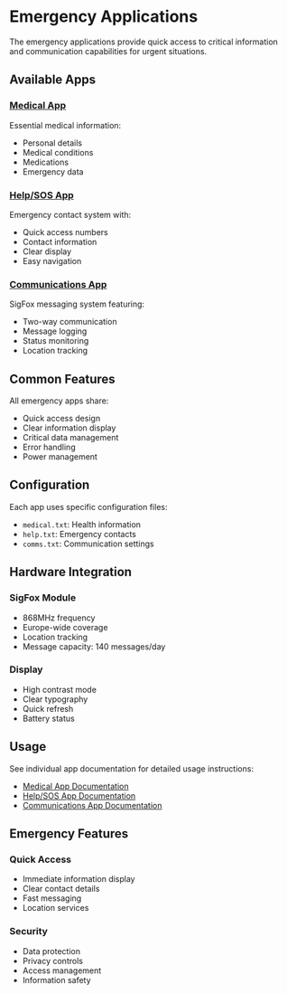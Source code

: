# Emergency Applications

The emergency applications provide quick access to critical information and communication capabilities for urgent situations.

## Available Apps

### [Medical App](medical.md)
Essential medical information:
- Personal details
- Medical conditions
- Medications
- Emergency data

### [Help/SOS App](help.md)
Emergency contact system with:
- Quick access numbers
- Contact information
- Clear display
- Easy navigation

### [Communications App](communications.md)
SigFox messaging system featuring:
- Two-way communication
- Message logging
- Status monitoring
- Location tracking

## Common Features

All emergency apps share:
- Quick access design
- Clear information display
- Critical data management
- Error handling
- Power management

## Configuration

Each app uses specific configuration files:
- `medical.txt`: Health information
- `help.txt`: Emergency contacts
- `comms.txt`: Communication settings

## Hardware Integration

### SigFox Module
- 868MHz frequency
- Europe-wide coverage
- Location tracking
- Message capacity: 140 messages/day

### Display
- High contrast mode
- Clear typography
- Quick refresh
- Battery status

## Usage

See individual app documentation for detailed usage instructions:
- [Medical App Documentation](medical.md)
- [Help/SOS App Documentation](help.md)
- [Communications App Documentation](communications.md)

## Emergency Features

### Quick Access
- Immediate information display
- Clear contact details
- Fast messaging
- Location services

### Security
- Data protection
- Privacy controls
- Access management
- Information safety 